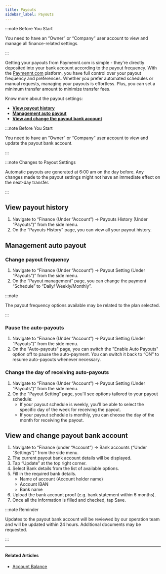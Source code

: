 ```yaml
---
title: Payouts
sidebar_label: Payouts
---
```


:::note Before You Start

You need to have an “Owner” or “Company” user account to view and manage all finance-related settings.

:::

Getting your payouts from Paymennt.com is simple - they're directly deposited into your bank account according to the payout frequency. With the [<ins>Paymennt.com</ins>](https://www.paymennt.com/) platform, you have full control over your payout frequency and preferences. Whether you prefer automated schedules or manual requests, managing your payouts is effortless. Plus, you can set a minimum transfer amount to minimize transfer fees.

Know more about the payout settings:

* **[View payout history](#view-payout-history)**
* **[Management auto payout](#management-auto-payout)**
* **[View and change the payout bank account](#view-and-change-payout-bank-account)**

:::note Before You Start

You need to have an “Owner” or “Company” user account to view and update the payout bank account.

:::

:::note Changes to Payout Settings

Automatic payouts are generated at 6:00 am on the day before. Any changes made to the payout settings might not have an immediate effect on the next-day transfer.

:::

## View payout history

1. Navigate to “Finance (Under “Account”) -> Payouts History (Under “Payouts”)” from the side menu.
2. On the “Payouts History” page, you can view all your payout history.

## Management auto payout

### Change payout frequency

1. Navigate to “Finance (Under “Account”) -> Payout Setting (Under “Payouts”)” from the side menu.
2. On the “Payout management” page, you can change the payment “Schedule” to “Daily/ Weekly/Monthly”.

:::note

The payout frequency options available may be related to the plan selected.

:::

### Pause the auto-payouts

1. Navigate to “Finance (Under “Account”) -> Payout Setting (Under “Payouts”)” from the side menu.
2. On the "Auto-payouts" page, you can switch the "Enable Auto Payouts" option off to pause the auto-payment. You can switch it back to “ON” to resume auto-payouts whenever necessary.

### Change the day of receiving auto-payouts

1. Navigate to “Finance (Under “Account”) -> Payout Setting (Under “Payouts”)” from the side menu.
2. On the "Payout Setting" page, you'll see options tailored to your payout schedule:
    * If your payout schedule is weekly, you'll be able to select the specific day of the week for receiving the payout.
    * If your payout schedule is monthly, you can choose the day of the month for receiving the payout.

## View and change payout bank account

1. Navigate to “Finance (under “Account”) -> Bank accounts (“Under “Settings”)” from the side menu.
2. The current payout bank account details will be displayed.
3. Tap “Update” at the top right corner.
4. Select Bank details from the list of available options.
5. Fill in the required bank details.
    * Name of account (Account holder name)
    * Account IBAN
    * Bank name
6. Upload the bank account proof (e.g. bank statement within 6 months).
7. Once all the information is filled and checked, tap Save.

:::note Reminder

Updates to the payout bank account will be reviewed by our operation team and will be updated within 24 hours. Additional documents may be requested.

:::

***

#### Related Articles

* [<ins>Account Balance</ins>](1-account-balance.md)
